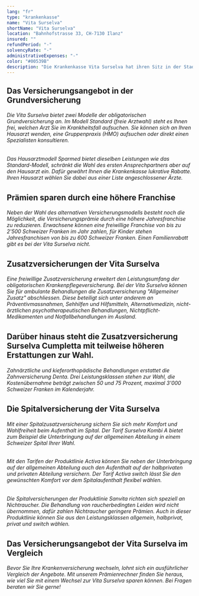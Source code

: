 ```yaml
---
lang: "fr"
type: "krankenkasse"
name: "Vita Surselva"
shortName: "Vita Surselva"
location: "Bahnhofstrasse 33, CH-7130 Ilanz"
insured: ""
refundPeriod: "-"
solvencyRate: "-"
administrativeExpenses: "-"
color: "#00539B"
description: "Die Krankenkasse Vita Surselva hat ihren Sitz in der Stadt Ilanz in der Region Surselva, gelegen im Kanton Graubünden. Aktiv ist sie allerdings in der gesamten Schweiz. Entstanden ist der Krankenversicherer im Jahr 1991 durch eine Fusion der Krankenkasse Ruis und der ÖKK Group. Heute zählt das Unternehmen rund 5'000 Versicherungsnehmer und gehört damit zu den kleineren Krankenkassen in der Schweiz."
---
```


## Das Versicherungsangebot in der Grundversicherung

###### Die Vita Surselva bietet zwei Modelle der obligatorischen Grundversicherung an. Im Modell Standard (freie Arztwahl) steht es Ihnen frei, welchen Arzt Sie im Krankheitsfall aufsuchen. Sie können sich an Ihren Hausarzt wenden, eine Gruppenpraxis (HMO) aufsuchen oder direkt einen Spezialisten konsultieren.

###### Das Hausarztmodell Sparmed bietet dieselben Leistungen wie das Standard-Modell, schränkt die Wahl des ersten Ansprechpartners aber auf den Hausarzt ein. Dafür gewährt Ihnen die Krankenkasse lukrative Rabatte. Ihren Hausarzt wählen Sie dabei aus einer Liste angeschlossener Ärzte.

## Prämien sparen durch eine höhere Franchise

###### Neben der Wahl des alternativen Versicherungsmodells besteht noch die Möglichkeit, die Versicherungsprämie durch eine höhere Jahresfranchise zu reduzieren. Erwachsene können eine freiwillige Franchise von bis zu 2'500 Schweizer Franken im Jahr zahlen, für Kinder stehen Jahresfranchisen von bis zu 600 Schweizer Franken. Einen Familienrabatt gibt es bei der Vita Surselva nicht.

## Zusatzversicherungen der Vita Surselva

###### Eine freiwillige Zusatzversicherung erweitert den Leistungsumfang der obligatorischen Krankenpflegeversicherung. Bei der Vita Surselva können Sie für ambulante Behandlungen die Zusatzversicherung "Allgemeiner Zusatz" abschliessen. Diese beteiligt sich unter anderem an Präventivmassnahmen, Sehhilfen und Hilfsmitteln, Alternativmedizin, nicht-ärztlichen psychotherapeutischen Behandlungen, Nichtpflicht-Medikamenten und Notfallbehandlungen im Ausland.

## Darüber hinaus steht die Zusatzversicherung Surselva Cumpletta mit teilweise höheren Erstattungen zur Wahl.

###### Zahnärztliche und kieferorthopädische Behandlungen erstattet die Zahnversicherung Denta. Drei Leistungsklassen stehen zur Wahl, die Kostenübernahme beträgt zwischen 50 und 75 Prozent, maximal 3'000 Schweizer Franken im Kalenderjahr.

## Die Spitalversicherung der Vita Surselva

###### Mit einer Spitalzusatzversicherung sichern Sie sich mehr Komfort und Wahlfreiheit beim Aufenthalt im Spital. Der Tarif Surselva Kombi A bietet zum Beispiel die Unterbringung auf der allgemeinen Abteilung in einem Schweizer Spital Ihrer Wahl.

###### Mit den Tarifen der Produktlinie Activa können Sie neben der Unterbringung auf der allgemeinen Abteilung auch den Aufenthalt auf der halbprivaten und privaten Abteilung versichern. Der Tarif Activa switch lässt Sie den gewünschten Komfort vor dem Spitalaufenthalt flexibel wählen.

###### Die Spitalversicherungen der Produktlinie Sanvita richten sich speziell an Nichtraucher. Die Behandlung von raucherbedingten Leiden wird nicht übernommen, dafür zahlen Nichtraucher geringere Prämien. Auch in dieser Produktlinie können Sie aus den Leistungsklassen allgemein, halbprivat, privat und switch wählen.

## Das Versicherungsangebot der Vita Surselva im Vergleich

###### Bevor Sie Ihre Krankenversicherung wechseln, lohnt sich ein ausführlicher Vergleich der Angebote. Mit unserem Prämienrechner finden Sie heraus, wie viel Sie mit einem Wechsel zur Vita Surselva sparen können. Bei Fragen beraten wir Sie gerne!
